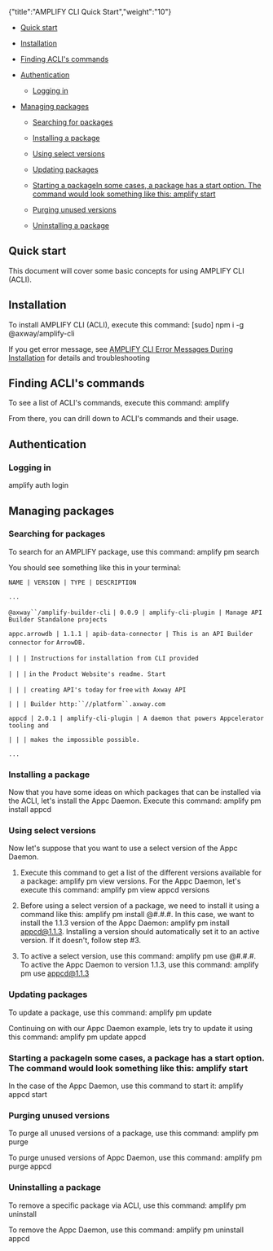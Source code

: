 {"title":"AMPLIFY CLI Quick Start","weight":"10"}

* [Quick start](#Quickstart)

* [Installation](#Installation)

* [Finding ACLI's commands](#FindingACLI'scommands)

* [Authentication](#Authentication)

  * [Logging in](#Loggingin)

* [Managing packages](#Managingpackages)

  * [Searching for packages](#Searchingforpackages)

  * [Installing a package](#Installingapackage)

  * [Using select versions](#Usingselectversions)

  * [Updating packages](#Updatingpackages)

  * [Starting a packageIn some cases, a package has a start option. The command would look something like this: amplify <product> start](#StartingapackageInsomecases,apackagehasastartoption.Thecommandwouldlooksomethinglikethis:amplify<product>start)

  * [Purging unused versions](#Purgingunusedversions)

  * [Uninstalling a package](#Uninstallingapackage)


## Quick start

This document will cover some basic concepts for using AMPLIFY CLI (ACLI).

## Installation

To install AMPLIFY CLI (ACLI), execute this command: \[sudo\] npm i -g @axway/amplify-cli

If you get error message, see [AMPLIFY CLI Error Messages During Installation](/docs/appc/AMPLIFY_CLI/AMPLIFY_CLI_Error_Messages_During_Installation/) for details and troubleshooting

## Finding ACLI's commands

To see a list of ACLI's commands, execute this command: amplify

From there, you can drill down to ACLI's commands and their usage.

## Authentication

### Logging in

amplify auth login

## Managing packages

### Searching for packages

To search for an AMPLIFY package, use this command: amplify pm search

You should see something like this in your terminal:

`NAME | VERSION | TYPE | DESCRIPTION`

`...`

`@axway``/amplify-builder-cli` `| 0.0.9 | amplify-cli-plugin | Manage API Builder Standalone projects`

`appc.arrowdb | 1.1.1 | apib-data-connector | This is an API Builder connector` `for` `ArrowDB.`

`| | | Instructions` `for` `installation from CLI provided`

`| | |` `in` `the Product Website's readme. Start`

`| | | creating API's today` `for`  `free` `with Axway API`

`| | | Builder http:``//platform``.axway.com`

`appcd | 2.0.1 | amplify-cli-plugin | A daemon that powers Appcelerator tooling and`

`| | | makes the impossible possible.`

`...`

### Installing a package

Now that you have some ideas on which packages that can be installed via the ACLI, let's install the Appc Daemon. Execute this command: amplify pm install appcd

### Using select versions

Now let's suppose that you want to use a select version of the Appc Daemon.

1. Execute this command to get a list of the different versions available for a package: amplify pm view <package> versions. For the Appc Daemon, let's execute this command: amplify pm view appcd versions

2. Before using a select version of a package, we need to install it using a command like this: amplify pm install <package>@#.#.#. In this case, we want to install the 1.1.3 version of the Appc Daemon: amplify pm install appcd@1.1.3. Installing a version should automatically set it to an active version. If it doesn't, follow step #3.

3. To active a select version, use this command: amplify pm use <package>@#.#.#. To active the Appc Daemon to version 1.1.3, use this command: amplify pm use appcd@1.1.3


### Updating packages

To update a package, use this command: amplify pm update <package>

Continuing on with our Appc Daemon example, lets try to update it using this command: amplify pm update appcd

### Starting a packageIn some cases, a package has a start option. The command would look something like this: amplify <product> start

In the case of the Appc Daemon, use this command to start it: amplify appcd start

### Purging unused versions

To purge all unused versions of a package, use this command: amplify pm purge <package>

To purge unused versions of Appc Daemon, use this command: amplify pm purge appcd

### Uninstalling a package

To remove a specific package via ACLI, use this command: amplify pm uninstall <package>

To remove the Appc Daemon, use this command: amplify pm uninstall appcd

